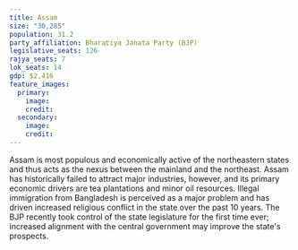 ```yaml
---
title: Assam
size: "30,285"
population: 31.2
party_affiliation: Bharatiya Janata Party (BJP)
legislative_seats: 126
rajya_seats: 7
lok_seats: 14
gdp: $2,416
feature_images:
  primary:
    image: 
    credit: 
  secondary:
    image: 
    credit: 
---
```


Assam is most populous and economically active of the northeastern states and thus acts as the nexus between the mainland and the northeast. Assam has historically failed to attract major industries, however, and its primary economic drivers are tea plantations and minor oil resources. Illegal immigration from Bangladesh is perceived as a major problem and has driven increased religious conflict in the state over the past 10 years. The BJP recently took control of the state legislature for the first time ever; increased alignment with the central government may improve the state's prospects.
